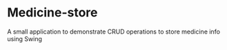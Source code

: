 # Medicine-store
A small application to demonstrate CRUD operations to store medicine info using Swing
